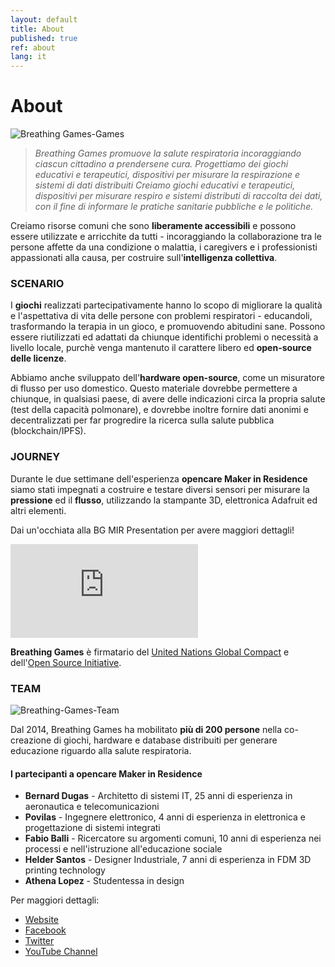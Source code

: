 ```yaml
---
layout: default
title: About
published: true
ref: about
lang: it
---
```


# About

<img src="https://opencarecc.github.io/breathinggames/assets/BG-about-img.jpg" alt="Breathing Games-Games">

<blockquote><i>Breathing Games promuove la salute respiratoria incoraggiando ciascun cittadino a prendersene cura. Progettiamo dei giochi educativi e terapeutici, dispositivi per misurare la respirazione e sistemi di dati distribuiti
Creiamo giochi educativi e terapeutici, dispositivi per misurare respiro e sistemi distributi di raccolta dei dati, con il fine di informare le pratiche sanitarie pubbliche e le politiche.</i></blockquote>

Creiamo risorse comuni che sono <b>liberamente accessibili</b> e possono essere utilizzate e arricchite da tutti - incoraggiando la collaborazione tra le persone affette da una condizione o malattia, i caregivers e i professionisti appassionati alla causa, per costruire sull'<b>intelligenza collettiva</b>.

### SCENARIO

I <b>giochi</b> realizzati partecipativamente hanno lo scopo di migliorare la qualità e l'aspettativa di vita delle persone con problemi respiratori - educandoli, trasformando la terapia in un gioco, e promuovendo abitudini sane.
Possono essere riutilizzati ed adattati da chiunque identifichi problemi o necessità a livello locale, purchè venga mantenuto il carattere libero ed <b>open-source delle licenze</b>.

Abbiamo anche sviluppato dell'<b>hardware open-source</b>, come un misuratore di flusso per uso domestico. Questo materiale dovrebbe permettere a chiunque, in qualsiasi paese, di avere delle indicazioni circa la propria salute (test della capacità polmonare), e dovrebbe inoltre fornire dati anonimi e decentralizzati per far progredire la ricerca sulla salute pubblica (blockchain/IPFS).

### JOURNEY

Durante le due settimane dell'esperienza <b>opencare Maker in Residence</b> siamo stati impegnati a costruire e testare diversi sensori per misurare la <b>pressione</b> ed il <b>flusso</b>, utilizzando la stampante 3D, elettronica Adafruit ed altri elementi.

Dai un'occhiata alla BG MIR Presentation per avere maggiori dettagli!

<iframe class="presentation" src="https://docs.google.com/presentation/d/e/2PACX-1vTTtnTWjSvHVg0bD4mz5sXdNH7VH6U3MsPW25n1zGWwb4qCPcDAGt4hVUOyB_b9eeGaj3FxBlP2yYEV/embed?start=false&loop=false&delayms=3000" frameborder="0" allowfullscreen="true" mozallowfullscreen="true" webkitallowfullscreen="true"></iframe>

<b>Breathing Games</b> è firmatario del [United Nations Global Compact](https://www.unglobalcompact.org/what-is-gc/participants/84281) e dell'[Open Source Initiative](https://opensource.org/node/829).

### TEAM

<img src="https://opencarecc.github.io/breathinggames/assets/BG-about-img-team.jpg" alt="Breathing-Games-Team">

Dal 2014, Breathing Games ha mobilitato <b>più di 200 persone</b> nella co-creazione di giochi, hardware e database distribuiti per generare educazione riguardo alla salute respiratoria.

#### I partecipanti a <b>opencare Maker in Residence</b>

* <b>Bernard Dugas</b> - Architetto di sistemi IT, 25 anni di esperienza in aeronautica e telecomunicazioni
* <b>Povilas</b> - Ingegnere elettronico, 4 anni di esperienza in elettronica e progettazione di sistemi integrati
* <b>Fabio Balli</b> - Ricercatore su argomenti comuni, 10 anni di esperienza nei processi e nell'istruzione all'educazione sociale
* <b>Helder Santos</b> - Designer Industriale, 7 anni di esperienza in FDM 3D printing technology
* <b>Athena Lopez</b> - Studentessa in design

Per maggiori dettagli:

* [Website](http://breathinggames.net/?q=en)
* [Facebook](https://www.facebook.com/breathinggames/)
* [Twitter](https://twitter.com/breathinggames?ref_src=twsrc%5Etfw&ref_url=http%3A%2F%2Fbreathinggames.net%2F%3Fq%3Den)
* [YouTube Channel](https://www.youtube.com/channel/UC2bK-LCBKF3SeFATwgg3U6g)
